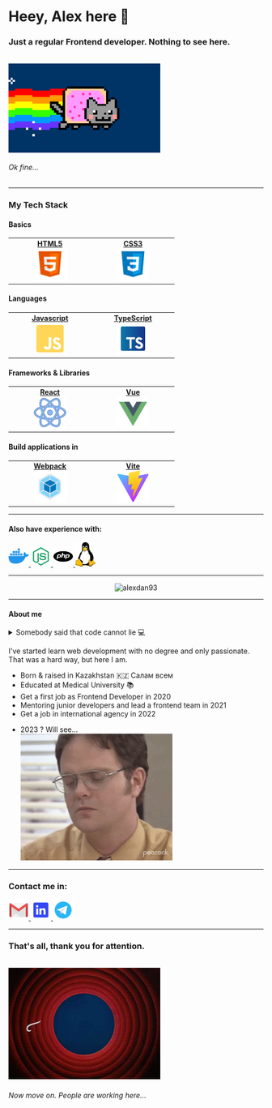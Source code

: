 <h1>Heey, Alex here 👋</h1>
<h3> Just a regular Frontend developer. Nothing to see here.</h3>
<br/>
<img alt='GIF' src="./assets/gif/nyan-cat.gif" width="300px" align="center">

###### Ok fine...

---
<h3> My Tech Stack </h3>

#### Basics
<table>
    <tbody>
        <tr>
            <td width="150px" align="center">
                <a target="_blank" href="https://www.w3.org/html/">
                    <strong>HTML5</strong>
                    <br/>
                    <img height="64px" src="./assets/svg/html5.svg"/>
                    <br/>
                </a>
            </td>
            <td width="150px" align="center">
                <a target="_blank" href="https://www.w3schools.com/css/">
                    <strong>CSS3</strong>
                    <br/>
                    <img height="64px" src="./assets/svg/css3.svg"/>
                    <br/>
                </a>
            </td>
        </tr>
    </tbody>
</table>

#### Languages
<table>
    <tbody align="center" valign="center">
        <tr>
            <td width="150px" align="center">
                <a target="_blank" href="https://developer.mozilla.org/en-US/docs/Web/JavaScript">
                    <strong>Javascript</strong>
                    <br/>
                    <img height="64px" src="./assets/svg/js.svg"/>
                    <br/>
                </a>
            </td>
            <td width="150px" align="center">
                <a target="_blank" href="https://www.typescriptlang.org/">
                    <strong>TypeScript</strong>
                    <br/>
                    <img height="64px" src="./assets/svg/ts.svg"/>
                    <br/>
                </a>
            </td>
        </tr>
    </tbody>
</table>

#### Frameworks & Libraries
<table>
    <tbody>
        <tr>
            <td width="150px" align="center">
                <a target="_blank" href="https://reactjs.org/">
                    <strong>React</strong>
                    <br/>
                    <img height="64px" src="./assets/svg/react.svg"/>
                    <br/>
                </a>
            </td>
            <td width="150px" align="center">
                <a target="_blank" href="https://vuejs.org/">
                    <strong>Vue</strong>
                    <br/>
                    <img height="64px" src="./assets/svg/vue.svg"/>
                    <br/>
                </a>
            </td>
        </tr>
    </tbody>
</table>

#### Build applications in
<table>
    <tbody>
        <tr>
            <td width="150px" align="center">
                <a target="_blank" href="https://webpack.js.org/">
                    <strong>Webpack</strong>
                    <br/>
                    <img height="64px" src="./assets/svg/webpack.svg"/>
                    <br/>
                </a>
            </td>
            <td width="150px" align="center">
                <a target="_blank" href="https://vitejs.dev/">
                    <strong>Vite</strong>
                    <br/>
                    <img height="64px" src="./assets/svg/vite.svg"/>
                    <br/>
                </a>
            </td>
        </tr>
    </tbody>
</table>

---
#### Also have experience with:

<a target="_blank" href="https://www.docker.com/">
    <img src="./assets/svg/docker.svg" width="40px" alt="Docker">
</a>
<a target="_blank" href="https://nodejs.org/en/">
    <img src="./assets/svg/nodejs.svg" width="40px" alt="Node JS">
</a>
<a target="_blank" href="https://www.php.net/">
    <img src="./assets/svg/php.svg" width="40px" alt="php">
</a>
<a target="_blank" href="https://en.wikipedia.org/wiki/Linux">
    <img src="./assets/svg/linux.svg" width="40px" alt="Linux">
</a>

---
<p align="center">
    <img align="center" src="https://github-readme-streak-stats.herokuapp.com/?user=alexdan93&theme=dark" alt="alexdan93" />
</p>

---
#### About me
<details>
    <summary>Somebody said that code cannot lie 💻</summary>

```ts
    interface IJobPlace {
        company: string;
        position: string;
    }

    interface IPerson {
        fullName: string;
        age: number;
        bornPlace: string;
        currentPlace: string;
        jobplace: IJobPlace;
        salaryExpectations: number|unknown;
    }
    
    const alexdan93: IPerson = {
        fullName: 'Alexey Danilchenko',
        age: Math.floor(new Date().getFullYear() - (1994 - 0.9)),
        bornPlace: 'Kazakhstan, Pavlodar',
        currentPlace: 'Russia, Tomsk',
        jobPlace: {
            company: 'Your Next Agency',
            position: 'Frontend developer'
        },
        salaryExpectations: world.getMoneyAmount(),
    }
```

</details>

<p> 
I've started learn web development with no degree and only passionate. 
That was a hard way, but here I am.

- Born & raised in Kazakhstan 🇰🇿 Салам всем
- Educated at Medical University 📚
- Get a first job as Frontend Developer in 2020
- Mentoring junior developers and lead a frontend team in 2021
- Get a job in international agency in 2022
</p>

- 2023 ? Will see... <br/>
  <img src="./assets/gif/dwight.gif" width="300px">

---
### Contact me in:
<a target="_blank" href="mailto:salaris9315@gmail.com">
    <img src="./assets/svg/gmail.svg" width="40px" alt="Gmail">
</a>
<a target="_blank" href="https://www.linkedin.com/in/alexey-danilchenko-362b94196/">
    <img src="./assets/svg/linkedin.svg" width="40px" alt="LinkedIn">
</a>
<a target="_blank" href="https://t.me/alekdan">
    <img src="./assets/svg/telegram.svg" width="40px" alt="Telegram">
</a>


---
### That's all, thank you for attention.
<br>

<img src="./assets/gif/thats-all.gif" width="300px" alt="That's all">

###### Now move on. People are working here...
<br/>
